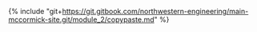 {% include "git+https://git.gitbook.com/northwestern-engineering/main-mccormick-site.git/module_2/copypaste.md" %}

